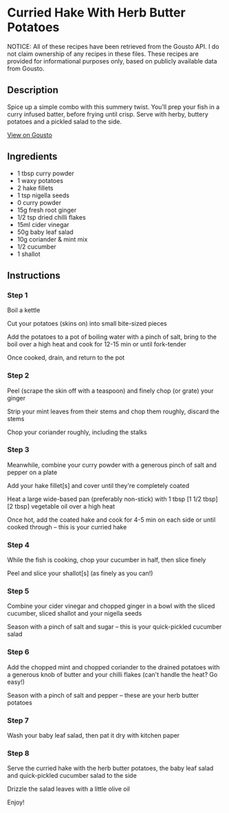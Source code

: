 # Curried Hake With Herb Butter Potatoes

NOTICE: All of these recipes have been retrieved from the Gousto API. I do not claim ownership of any recipes in these files. These recipes are provided for informational purposes only, based on publicly available data from Gousto.

## Description

Spice up a simple combo with this summery twist. You’ll prep your fish in a curry infused batter, before frying until crisp. Serve with herby, buttery potatoes and a pickled salad to the side. 

[View on Gousto](https://www.gousto.co.uk/recipes/cookbook/curried-hake-with-herb-butter-potatoes)

## Ingredients

- 1 tbsp curry powder
- 1 waxy potatoes
- 2 hake fillets
- 1 tsp nigella seeds
- 0 curry powder
- 15g fresh root ginger 
- 1/2 tsp dried chilli flakes
- 15ml cider vinegar 	
- 50g baby leaf salad
- 10g coriander & mint mix
- 1/2 cucumber
- 1 shallot

## Instructions


### Step 1

Boil a kettle

Cut your potatoes (skins on) into small bite-sized pieces

Add the potatoes to a pot of boiling water with a pinch of salt, bring to the boil over a high heat and cook for 12-15 min or until fork-tender

Once cooked, drain, and return to the pot


### Step 2

Peel (scrape the skin off with a teaspoon) and finely chop (or grate) your ginger

Strip your mint leaves from their stems and chop them roughly, discard the stems

Chop your coriander roughly, including the stalks


### Step 3

Meanwhile, combine your curry powder with a generous pinch of salt and pepper on a plate

Add your hake fillet[s] and cover until they're completely coated

Heat a large wide-based pan (preferably non-stick) with 1 tbsp <span class="text-purple">[1 1/2 tbsp] </span><span class="text-danger"> [2 tbsp] </span>vegetable oil over a high heat

Once hot, add the coated hake and cook for 4-5 min on each side or until cooked through – this is your curried hake


### Step 4

While the fish is cooking, chop your cucumber in half, then slice finely

Peel and slice your shallot[s]<span class="text-danger"> </span>(as finely as you can!)


### Step 5

Combine your cider vinegar and chopped ginger in a bowl with the sliced cucumber, sliced shallot and your nigella seeds

Season with a pinch of salt and sugar – this is your quick-pickled cucumber salad


### Step 6

Add the chopped mint and chopped coriander to the drained potatoes with a generous knob of butter and your chilli flakes (can't handle the heat? Go easy!)

Season with a pinch of salt and pepper – these are your herb butter potatoes


### Step 7

Wash your baby leaf salad, then pat it dry with kitchen paper

### Step 8

Serve the curried hake with the herb butter potatoes, the baby leaf salad and quick-pickled cucumber salad to the side

Drizzle the salad leaves with a little olive oil

Enjoy!

